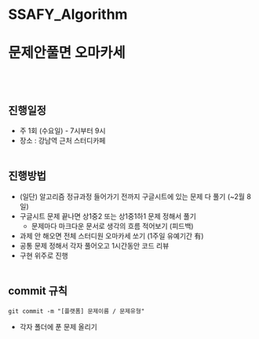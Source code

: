 # SSAFY_Algorithm
# 문제안풀면 오마카세
<br><br>

## 진행일정
- 주 1회 (수요일) - 7시부터 9시
- 장소 : 강남역 근처 스터디카페
<br><br>

## 진행방법
- (일단) 알고리즘 정규과정 들어가기 전까지 구글시트에 있는 문제 다 풀기 (~2월 8일)
- 구글시트 문제 끝나면 상1중2 또는 상1중1하1 문제 정해서 풀기
    - 문제마다 마크다운 문서로 생각의 흐름 적어보기 (피드백)
- 과제 안 해오면 전체 스터디원 오마카세 쏘기 (1주일 유예기간 有)
- 공통 문제 정해서 각자 풀어오고 1시간동안 코드 리뷰
- 구현 위주로 진행
<br><br>

## commit 규칙
```
git commit -m "[플랫폼] 문제이름 / 문제유형"
```
- 각자 폴더에 푼 문제 올리기
